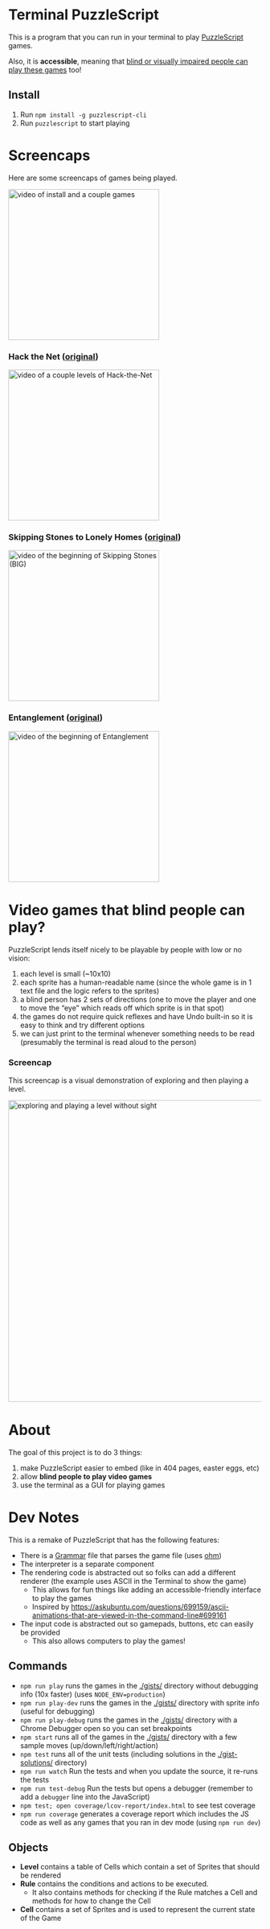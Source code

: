 # Terminal PuzzleScript

This is a program that you can run in your terminal to play [PuzzleScript](https://puzzlescript.net) games.

Also, it is **accessible**, meaning that [blind or visually impaired people can play these games](#video-games-that-blind-people-can-play) too!


## Install

1. Run `npm install -g puzzlescript-cli`
1. Run `puzzlescript` to start playing


# Screencaps

Here are some screencaps of games being played.

<a href="https://asciinema.org/a/md0Zep9LOBhdB4nx00OyA0NNH?t=25"><img width="300" alt="video of install and a couple games" src="https://asciinema.org/a/md0Zep9LOBhdB4nx00OyA0NNH.png"/></a>


### Hack the Net ([original](http://www.draknek.org/games/puzzlescript/hack-the-net.php))

<a href="https://asciinema.org/a/TG6K5iinlW7cnrRjtJ1vz6nJl"><img width="300" alt="video of a couple levels of Hack-the-Net" src="https://asciinema.org/a/TG6K5iinlW7cnrRjtJ1vz6nJl.png"/></a>

### Skipping Stones to Lonely Homes ([original](http://www.draknek.org/games/puzzlescript/skipping-stones.php))

<a href="https://asciinema.org/a/mvHT4Btkpj49GzN8fawsUgCTX?t=20"><img width="300" alt="video of the beginning of Skipping Stones (BIG)" src="https://asciinema.org/a/mvHT4Btkpj49GzN8fawsUgCTX.png"/></a>

### Entanglement ([original]())

<a href="https://asciinema.org/a/B6QBhxI4iarolk5k3x4cIRewc?t=23"><img width="300" alt="video of the beginning of Entanglement" src="https://asciinema.org/a/B6QBhxI4iarolk5k3x4cIRewc.png"/></a>


# Video games that blind people can play?

PuzzleScript lends itself nicely to be playable by people with low or no vision:

1. each level is small (~10x10)
1. each sprite has a human-readable name (since the whole game is in 1 text file and the logic refers to the sprites)
1. a blind person has 2 sets of directions (one to move the player and one to move the “eye” which reads off which sprite is in that spot)
1. the games do not require quick reflexes and have Undo built-in so it is easy to think and try different options
1. we can just print to the terminal whenever something needs to be read (presumably the terminal is read aloud to the person)


### Screencap

This screencap is a visual demonstration of exploring and then playing a level.

<a href="https://asciinema.org/a/ORa64VAH4hran37CaOBRWEWmw?t=4"><img width="600" alt="exploring and playing a level without sight" src="https://asciinema.org/a/ORa64VAH4hran37CaOBRWEWmw.png"/></a>


# About

The goal of this project is to do 3 things:

1. make PuzzleScript easier to embed (like in 404 pages, easter eggs, etc)
1. allow **blind people to play video games**
1. use the terminal as a GUI for playing games


# Dev Notes

This is a remake of PuzzleScript that has the following features:

- There is a [Grammar](https://en.wikipedia.org/wiki/Parsing_expression_grammar) file that parses the game file (uses [ohm](https://github.com/harc/ohm))
- The interpreter is a separate component
- The rendering code is abstracted out so folks can add a different renderer (the example uses ASCII in the Terminal to show the game)
  - This allows for fun things like adding an accessible-friendly interface to play the games
  - Inspired by https://askubuntu.com/questions/699159/ascii-animations-that-are-viewed-in-the-command-line#699161
- The input code is abstracted out so gamepads, buttons, etc can easily be provided
  - This also allows computers to play the games!

## Commands

- `npm run play` runs the games in the [./gists/](./gists/) directory without debugging info (10x faster) (uses `NODE_ENV=production`)
- `npm run play-dev` runs the games in the [./gists/](./gists/) directory with sprite info (useful for debugging)
- `npm run play-debug` runs the games in the [./gists/](./gists/) directory with a Chrome Debugger open so you can set breakpoints
- `npm start` runs all of the games in the [./gists/](./gists/) directory with a few sample moves (up/down/left/right/action)
- `npm test` runs all of the unit tests (including solutions in the [./gist-solutions/](./gist-solutions/) directory)
- `npm run watch` Run the tests and when you update the source, it re-runs the tests
- `npm run test-debug` Run the tests but opens a debugger (remember to add a `debugger` line into the JavaScript)
- `npm test; open coverage/lcov-report/index.html` to see test coverage
- `npm run coverage` generates a coverage report which includes the JS code as well as any games that you ran in dev mode (using `npm run dev`)

## Objects

- **Level** contains a table of Cells which contain a set of Sprites that should be rendered
- **Rule** contains the conditions and actions to be executed.
  - It also contains methods for checking if the Rule matches a Cell and methods for how to change the Cell
- **Cell** contains a set of Sprites and is used to represent the current state of the Game
